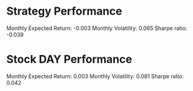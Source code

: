 # Strategy Performance
Monthly Expected Return: -0.003
Monthly Volatility: 0.065
Sharpe ratio: -0.039
# Stock DAY Performance
Monthly Expected Return: 0.003
Monthly Volatility: 0.081
Sharpe ratio: 0.042
